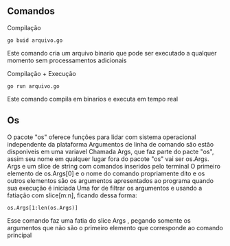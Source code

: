 ## Comandos
Compilação
~~~
go buid arquivo.go
~~~
Este comando cria um arquivo binario que pode ser executado a qualquer momento sem processamentos adicionais

Compilação + Execução
~~~
go run arquivo.go
~~~
Este comando compila em binarios e executa em tempo real

## Os

O pacote "os" oferece funções para lidar com sistema operacional independente da plataforma
Argumentos de linha de comando são  estão disponiveis em uma variavel Chamada Args, que faz parte do pacte "os", assim seu nome em qualquer lugar fora do pacote "os" vai ser os.Args.
Args e um slice de string com comandos inseridos pelo terminal
O primeiro elemento de os.Args[0] e o nome do comando propriamente dito e os outros elementos são os argumentos apresentados ao programa quando sua execução é iniciada
Uma for de filtrar os argumentos e usando a fatiação com slice[m:n], ficando dessa forma:
~~~
os.Args[1:len(os.Args)]
~~~
Esse comando faz uma fatia do slice Args , pegando somente os argumentos que não são o primeiro elemento que corresponde ao comando principal
